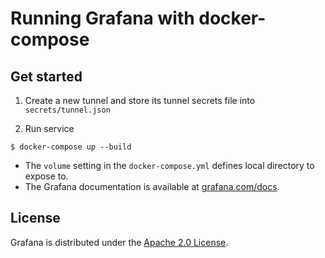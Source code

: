 # Running Grafana with docker-compose
## Get started

1. Create a new tunnel and store its tunnel secrets file into `secrets/tunnel.json`

2. Run service
```
$ docker-compose up --build
```

- The `volume` setting in the `docker-compose.yml` defines local directory to expose to.
- The Grafana documentation is available at [grafana.com/docs](https://grafana.com/docs/).

## License

Grafana is distributed under the [Apache 2.0 License](https://github.com/grafana/grafana/blob/master/LICENSE).
